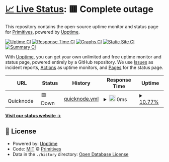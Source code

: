 # [📈 Live Status](https://Primitives-xyz.github.io/prim-monitor): <!--live status--> **🟥 Complete outage**

This repository contains the open-source uptime monitor and status page for [Primitives](primitives.xyz), powered by [Upptime](https://github.com/upptime/upptime).

[![Uptime CI](https://github.com/Primitives-xyz/prim-monitor/workflows/Uptime%20CI/badge.svg)](https://github.com/Primitives-xyz/prim-monitor/actions?query=workflow%3A%22Uptime+CI%22)
[![Response Time CI](https://github.com/Primitives-xyz/prim-monitor/workflows/Response%20Time%20CI/badge.svg)](https://github.com/Primitives-xyz/prim-monitor/actions?query=workflow%3A%22Response+Time+CI%22)
[![Graphs CI](https://github.com/Primitives-xyz/prim-monitor/workflows/Graphs%20CI/badge.svg)](https://github.com/Primitives-xyz/prim-monitor/actions?query=workflow%3A%22Graphs+CI%22)
[![Static Site CI](https://github.com/Primitives-xyz/prim-monitor/workflows/Static%20Site%20CI/badge.svg)](https://github.com/Primitives-xyz/prim-monitor/actions?query=workflow%3A%22Static+Site+CI%22)
[![Summary CI](https://github.com/Primitives-xyz/prim-monitor/workflows/Summary%20CI/badge.svg)](https://github.com/Primitives-xyz/prim-monitor/actions?query=workflow%3A%22Summary+CI%22)

With [Upptime](https://upptime.js.org), you can get your own unlimited and free uptime monitor and status page, powered entirely by a GitHub repository. We use [Issues](https://github.com/Primitives-xyz/prim-monitor/issues) as incident reports, [Actions](https://github.com/Primitives-xyz/prim-monitor/actions) as uptime monitors, and [Pages](https://Primitives-xyz.github.io/prim-monitor) for the status page.

<!--start: status pages-->
<!-- This summary is generated by Upptime (https://github.com/upptime/upptime) -->
<!-- Do not edit this manually, your changes will be overwritten -->
<!-- prettier-ignore -->
| URL | Status | History | Response Time | Uptime |
| --- | ------ | ------- | ------------- | ------ |
| <img alt="" src="https://favicons.githubusercontent.com/null" height="13"> Quicknode | 🟥 Down | [quicknode.yml](https://github.com/nicholasoxford/prim-monitor/commits/HEAD/history/quicknode.yml) | <details><summary><img alt="Response time graph" src="./graphs/quicknode/response-time-week.png" height="20"> 0ms</summary><br><a href="https://Primitives-xyz.github.io/prim-monitor/history/quicknode"><img alt="Response time 0" src="https://img.shields.io/endpoint?url=https%3A%2F%2Fraw.githubusercontent.com%2Fnicholasoxford%2Fprim-monitor%2FHEAD%2Fapi%2Fquicknode%2Fresponse-time.json"></a><br><a href="https://Primitives-xyz.github.io/prim-monitor/history/quicknode"><img alt="24-hour response time 0" src="https://img.shields.io/endpoint?url=https%3A%2F%2Fraw.githubusercontent.com%2Fnicholasoxford%2Fprim-monitor%2FHEAD%2Fapi%2Fquicknode%2Fresponse-time-day.json"></a><br><a href="https://Primitives-xyz.github.io/prim-monitor/history/quicknode"><img alt="7-day response time 0" src="https://img.shields.io/endpoint?url=https%3A%2F%2Fraw.githubusercontent.com%2Fnicholasoxford%2Fprim-monitor%2FHEAD%2Fapi%2Fquicknode%2Fresponse-time-week.json"></a><br><a href="https://Primitives-xyz.github.io/prim-monitor/history/quicknode"><img alt="30-day response time 0" src="https://img.shields.io/endpoint?url=https%3A%2F%2Fraw.githubusercontent.com%2Fnicholasoxford%2Fprim-monitor%2FHEAD%2Fapi%2Fquicknode%2Fresponse-time-month.json"></a><br><a href="https://Primitives-xyz.github.io/prim-monitor/history/quicknode"><img alt="1-year response time 0" src="https://img.shields.io/endpoint?url=https%3A%2F%2Fraw.githubusercontent.com%2Fnicholasoxford%2Fprim-monitor%2FHEAD%2Fapi%2Fquicknode%2Fresponse-time-year.json"></a></details> | <details><summary><a href="https://Primitives-xyz.github.io/prim-monitor/history/quicknode">10.77%</a></summary><a href="https://Primitives-xyz.github.io/prim-monitor/history/quicknode"><img alt="All-time uptime 10.77%" src="https://img.shields.io/endpoint?url=https%3A%2F%2Fraw.githubusercontent.com%2Fnicholasoxford%2Fprim-monitor%2FHEAD%2Fapi%2Fquicknode%2Fuptime.json"></a><br><a href="https://Primitives-xyz.github.io/prim-monitor/history/quicknode"><img alt="24-hour uptime 10.77%" src="https://img.shields.io/endpoint?url=https%3A%2F%2Fraw.githubusercontent.com%2Fnicholasoxford%2Fprim-monitor%2FHEAD%2Fapi%2Fquicknode%2Fuptime-day.json"></a><br><a href="https://Primitives-xyz.github.io/prim-monitor/history/quicknode"><img alt="7-day uptime 10.77%" src="https://img.shields.io/endpoint?url=https%3A%2F%2Fraw.githubusercontent.com%2Fnicholasoxford%2Fprim-monitor%2FHEAD%2Fapi%2Fquicknode%2Fuptime-week.json"></a><br><a href="https://Primitives-xyz.github.io/prim-monitor/history/quicknode"><img alt="30-day uptime 10.77%" src="https://img.shields.io/endpoint?url=https%3A%2F%2Fraw.githubusercontent.com%2Fnicholasoxford%2Fprim-monitor%2FHEAD%2Fapi%2Fquicknode%2Fuptime-month.json"></a><br><a href="https://Primitives-xyz.github.io/prim-monitor/history/quicknode"><img alt="1-year uptime 10.77%" src="https://img.shields.io/endpoint?url=https%3A%2F%2Fraw.githubusercontent.com%2Fnicholasoxford%2Fprim-monitor%2FHEAD%2Fapi%2Fquicknode%2Fuptime-year.json"></a></details>

<!--end: status pages-->

[**Visit our status website →**](https://Primitives-xyz.github.io/prim-monitor)

## 📄 License

- Powered by: [Upptime](https://github.com/upptime/upptime)
- Code: [MIT](./LICENSE) © [Primitives](primitives.xyz)
- Data in the `./history` directory: [Open Database License](https://opendatacommons.org/licenses/odbl/1-0/)

